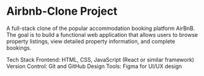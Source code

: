 # Airbnb-Clone Project
A full-stack clone of the popular accommodation booking platform AirBnB. The goal is to build a functional web application that allows users to browse property listings, view detailed property information, and complete bookings.

Tech Stack
Frontend: HTML, CSS, JavaScript (React or similar framework)
Version Control: Git and GitHub
Design Tools: Figma for UI/UX design
